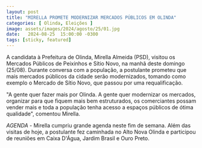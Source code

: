 ```yaml
---
layout: post
title: "MIRELLA PROMETE MODERNIZAR MERCADOS PÚBLICOS EM OLINDA"
categories: [ Olinda, Eleições ]
image: assets/images/2024/agosto/25/01.jpg
date:   2024-08-25  15:00:00 -0300
tags: [sticky, featured]
---
```

A candidata à Prefeitura de Olinda, Mirella Almeida (PSD), visitou os Mercados Públicos de Peixinhos e Sítio Novo, na manhã deste domingo (25/08). Durante conversa com a população, a postulante prometeu que mais mercados públicos da cidade serão modernizados, tomando como exemplo o Mercado de Sítio Novo, que passou por uma requalificação.

"A gente quer fazer mais por Olinda. A gente quer modernizar os mercados, organizar para que fiquem mais bem estruturados, os comerciantes possam vender mais e toda a população tenha acesso a espaços públicos de ótima qualidade", comentou Mirella.

*AGENDA* - Mirella cumpriu grande agenda neste fim de semana. Além das visitas de hoje, a postulante fez caminhada no Alto Nova Olinda e participou de reuniões em Caixa D'Água, Jardim Brasil e Ouro Preto.

